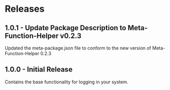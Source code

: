 # Releases
## 1.0.1 - Update Package Description to Meta-Function-Helper v0.2.3
Updated the meta-package.json file to conform to the new version of Meta-Function-Helper 0.2.3

## 1.0.0 - Initial Release
Contains the base functionality for logging in your system.
